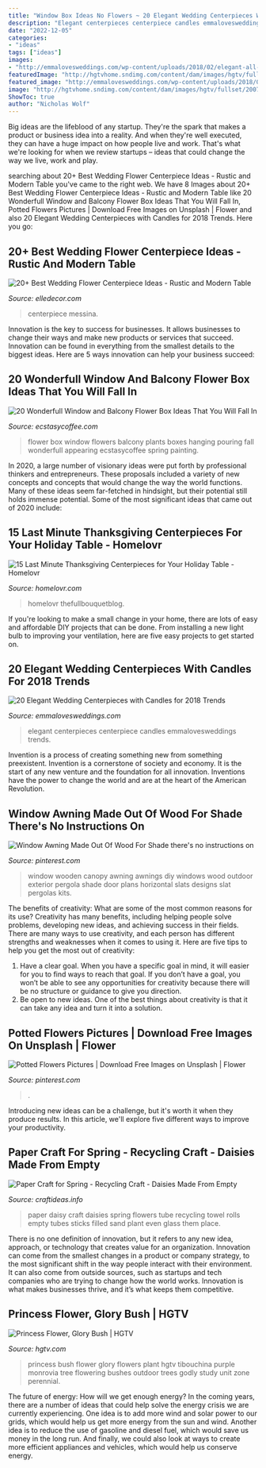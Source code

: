 ```yaml
---
title: "Window Box Ideas No Flowers ~ 20 Elegant Wedding Centerpieces With Candles For 2018 Trends"
description: "Elegant centerpieces centerpiece candles emmalovesweddings trends"
date: "2022-12-05"
categories:
- "ideas"
tags: ["ideas"]
images:
- "http://emmalovesweddings.com/wp-content/uploads/2018/02/elegant-all-white-wedding-centerpiece-ideas-with-candles.jpg"
featuredImage: "http://hgtvhome.sndimg.com/content/dam/images/hgtv/fullset/2007/6/4/0/princess_Tibouchina_monrovia.jpg.rend.hgtvcom.1280.1707.jpeg"
featured_image: "http://emmalovesweddings.com/wp-content/uploads/2018/02/elegant-all-white-wedding-centerpiece-ideas-with-candles.jpg"
image: "http://hgtvhome.sndimg.com/content/dam/images/hgtv/fullset/2007/6/4/0/princess_Tibouchina_monrovia.jpg.rend.hgtvcom.1280.1707.jpeg"
ShowToc: true
author: "Nicholas Wolf"
---
```



Big ideas are the lifeblood of any startup. They're the spark that makes a product or business idea into a reality. And when they're well executed, they can have a huge impact on how people live and work. That's what we're looking for when we review startups – ideas that could change the way we live, work and play.

	

		
searching about 20+ Best Wedding Flower Centerpiece Ideas - Rustic and Modern Table you've came to the right web. We have 8 Images about 20+ Best Wedding Flower Centerpiece Ideas - Rustic and Modern Table like 20 Wonderfull Window and Balcony Flower Box Ideas That You Will Fall In, Potted Flowers Pictures | Download Free Images on Unsplash | Flower and also 20 Elegant Wedding Centerpieces with Candles for 2018 Trends. Here you go:
		
    
## 20+ Best Wedding Flower Centerpiece Ideas - Rustic And Modern Table

<img loading=lazy src="https://hips.hearstapps.com/hmg-prod.s3.amazonaws.com/images/elle-decor-wedding-centerpieces-2-1526666966.jpg?crop=1xw:1xh;center,top&amp;resize=768:*" onerror="this.onerror=null;this.src='https://tse1.mm.bing.net/th?id=OIP.Vqd8jvxPef9njqm1Tk4eXgHaKH&amp;pid=15.1';" alt="20+ Best Wedding Flower Centerpiece Ideas - Rustic and Modern Table">

_Source: elledecor.com_

>centerpiece messina. 

	

Innovation is the key to success for businesses. It allows businesses to change their ways and make new products or services that succeed. Innovation can be found in everything from the smallest details to the biggest ideas. Here are 5 ways innovation can help your business succeed: 

    
## 20 Wonderfull Window And Balcony Flower Box Ideas That You Will Fall In

<img loading=lazy src="https://i0.wp.com/www.ecstasycoffee.com/wp-content/uploads/2016/09/Window-flower-box-with-plants-and-flowers.jpg" onerror="this.onerror=null;this.src='https://tse1.mm.bing.net/th?id=OIP.rZLWfWy9-3s_27-_kwnylAHaLE&amp;pid=15.1';" alt="20 Wonderfull Window and Balcony Flower Box Ideas That You Will Fall In">

_Source: ecstasycoffee.com_

>flower box window flowers balcony plants boxes hanging pouring fall wonderfull appearing ecstasycoffee spring painting. 

	

In 2020, a large number of visionary ideas were put forth by professional thinkers and entrepreneurs. These proposals included a variety of new concepts and concepts that would change the way the world functions. Many of these ideas seem far-fetched in hindsight, but their potential still holds immense potential. Some of the most significant ideas that came out of 2020 include: 

    
## 15 Last Minute Thanksgiving Centerpieces For Your Holiday Table - Homelovr

<img loading=lazy src="https://www.homelovr.com/wp-content/uploads/2017/11/Fall-Floral-Arrangement-in-a-Faux-Pumpkin-Container.jpg" onerror="this.onerror=null;this.src='https://tse4.mm.bing.net/th?id=OIP.ayvGaIaoXWqGOaVBkPpfAgHaLG&amp;pid=15.1';" alt="15 Last Minute Thanksgiving Centerpieces for Your Holiday Table - Homelovr">

_Source: homelovr.com_

>homelovr thefullbouquetblog. 

	

If you're looking to make a small change in your home, there are lots of easy and affordable DIY projects that can be done. From installing a new light bulb to improving your ventilation, here are five easy projects to get started on.

    
## 20 Elegant Wedding Centerpieces With Candles For 2018 Trends

<img loading=lazy src="http://emmalovesweddings.com/wp-content/uploads/2018/02/elegant-all-white-wedding-centerpiece-ideas-with-candles.jpg" onerror="this.onerror=null;this.src='https://tse3.mm.bing.net/th?id=OIP.lUBx008l4dSh9QD63MBttAHaLI&amp;pid=15.1';" alt="20 Elegant Wedding Centerpieces with Candles for 2018 Trends">

_Source: emmalovesweddings.com_

>elegant centerpieces centerpiece candles emmalovesweddings trends. 

	

Invention is a process of creating something new from something preexistent. Invention is a cornerstone of society and economy. It is the start of any new venture and the foundation for all innovation. Inventions have the power to change the world and are at the heart of the American Revolution.

    
## Window Awning Made Out Of Wood For Shade There&#039;s No Instructions On

<img loading=lazy src="https://i.pinimg.com/736x/b2/b5/ca/b2b5ca68b1dfb93a0bcdc8fabdc73ea8.jpg" onerror="this.onerror=null;this.src='https://tse3.mm.bing.net/th?id=OIP.5WjXLCEBze43rKfXSrsURQHaJ3&amp;pid=15.1';" alt="Window Awning Made Out Of Wood For Shade there&#039;s no instructions on">

_Source: pinterest.com_

>window wooden canopy awning awnings diy windows wood outdoor exterior pergola shade door plans horizontal slats designs slat pergolas kits. 

	

The benefits of creativity: What are some of the most common reasons for its use?
Creativity has many benefits, including helping people solve problems, developing new ideas, and achieving success in their fields. There are many ways to use creativity, and each person has different strengths and weaknesses when it comes to using it. Here are five tips to help you get the most out of creativity: 
1. Have a clear goal. When you have a specific goal in mind, it will easier for you to find ways to reach that goal. If you don’t have a goal, you won’t be able to see any opportunities for creativity because there will be no structure or guidance to give you direction. 
2. Be open to new ideas. One of the best things about creativity is that it can take any idea and turn it into a solution.

    
## Potted Flowers Pictures | Download Free Images On Unsplash | Flower

<img loading=lazy src="https://i.pinimg.com/736x/a5/f1/c3/a5f1c32d965a5bde89a4fbf620aa9108.jpg" onerror="this.onerror=null;this.src='https://tse2.mm.bing.net/th?id=OIP.t-2OUqRd3Wu0cUws6lmkwwHaJ3&amp;pid=15.1';" alt="Potted Flowers Pictures | Download Free Images on Unsplash | Flower">

_Source: pinterest.com_

>. 

	

Introducing new ideas can be a challenge, but it's worth it when they produce results. In this article, we'll explore five different ways to improve your productivity.

    
## Paper Craft For Spring - Recycling Craft - Daisies Made From Empty

<img loading=lazy src="http://www.craftideas.info/Paper_Tube_Daisy_5.jpg" onerror="this.onerror=null;this.src='https://tse1.mm.bing.net/th?id=OIP.Imu3OMEUch5XQi0tE9YXiQHaLH&amp;pid=15.1';" alt="Paper Craft for Spring - Recycling Craft - Daisies Made From Empty">

_Source: craftideas.info_

>paper daisy craft daisies spring flowers tube recycling towel rolls empty tubes sticks filled sand plant even glass them place. 

	

There is no one definition of innovation, but it refers to any new idea, approach, or technology that creates value for an organization. Innovation can come from the smallest changes in a product or company strategy, to the most significant shift in the way people interact with their environment. It can also come from outside sources, such as startups and tech companies who are trying to change how the world works. Innovation is what makes businesses thrive, and it’s what keeps them competitive.

    
## Princess Flower, Glory Bush | HGTV

<img loading=lazy src="http://hgtvhome.sndimg.com/content/dam/images/hgtv/fullset/2007/6/4/0/princess_Tibouchina_monrovia.jpg.rend.hgtvcom.1280.1707.jpeg" onerror="this.onerror=null;this.src='https://tse2.mm.bing.net/th?id=OIP.XVNHhsCrnxW3yDwmbDQhTAHaJ4&amp;pid=15.1';" alt="Princess Flower, Glory Bush | HGTV">

_Source: hgtv.com_

>princess bush flower glory flowers plant hgtv tibouchina purple monrovia tree flowering bushes outdoor trees godly study unit zone perennial. 

	

The future of energy: How will we get enough energy?
In the coming years, there are a number of ideas that could help solve the energy crisis we are currently experiencing. One idea is to add more wind and solar power to our grids, which would help us get more energy from the sun and wind. Another idea is to reduce the use of gasoline and diesel fuel, which would save us money in the long run. And finally, we could also look at ways to create more efficient appliances and vehicles, which would help us conserve energy.

